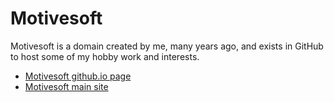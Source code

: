 # Motivesoft

Motivesoft is a domain created by me, many years ago, and exists in GitHub to host some of my hobby work and interests. 

* [Motivesoft github.io page](https://motivesoft.github.io/)
* [Motivesoft main site](https://motivesoft.co.uk)
